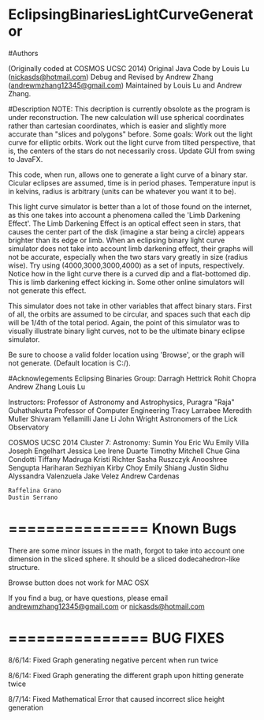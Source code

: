 # EclipsingBinariesLightCurveGenerator

#Authors

(Originally coded at COSMOS UCSC 2014)
Original Java Code by Louis Lu (nickasds@hotmail.com)
Debug and Revised by Andrew Zhang (andrewmzhang12345@gmail.com)
Maintained by Louis Lu and Andrew Zhang.

#Description
NOTE: This decription is currently obsolote as the program is under reconstruction. 
The new calculation will use spherical coordinates rather than cartesian coordinates, 
which is easier and slightly more accurate than "slices and polygons" before.
Some goals:
	Work out the light curve for elliptic orbits.
	Work out the light curve from tilted perspective, that is, the centers of the stars do not necessarily cross.
	Update GUI from swing to JavaFX.


This code, when run, allows one to generate a light curve of a binary star.
Cicular eclipses are assumed, time is in period phases. Temperature input
is in kelvins, radius is arbitrary (units can be whatever you want it to be).

This light curve simulator is better than a lot of those found on the internet,
as this one takes into account a phenomena called the 'Limb Darkening Effect'. The
Limb Darkening Effect is an optical effect seen in stars, that causes the center
part of the disk (imagine a star being a circle) appears brighter than its edge
or limb. When an eclipsing binary light curve simulator does not take into account
limb darkening effect, their graphs will not be accurate, especially when the 
two stars vary greatly in size (radius wise). Try using (4000,3000,3000,4000) as a
set of inputs, respectively. Notice how in the light curve there is a curved dip
and a flat-bottomed dip. This is limb darkening effect kicking in. Some other online
simulators will not generate this effect. 

This simulator does not take in other variables that affect binary stars. First
of all, the orbits are assumed to be circular, and spaces such that each dip will
be 1/4th of the total period. Again, the point of this simulator was to visually 
illustrate binary light curves, not to be the ultimate binary eclipse simulator. 

 Be sure to choose a valid folder location using 'Browse', or the graph will
 not generate. (Default location is C:/). 
 
#Acknowlegements
Eclipsing Binaries Group:
	Darragh Hettrick
	Rohit Chopra
	Andrew Zhang
	Louis Lu
	
Instructors:
	Professor of Astronomy and Astrophysics, Puragra "Raja" Guhathakurta
	Professor of Computer Engineering Tracy Larrabee
	Meredith Muller
	Shivaram Yellamilli
	Jane Li
	John Wright
	Astronomers of the Lick Observatory

COSMOS UCSC 2014 Cluster 7: Astronomy:
	Sumin You
	Eric Wu
	Emily Villa
	Joseph Engelhart
	Jessica Lee
	Irene Duarte
	Timothy Mitchell Chue
	Gina Condotti
	Tiffany Madruga
	Kristi Richter
	Sasha Ruszczyk
	Anooshree Sengupta
	Hariharan Sezhiyan
	Kirby Choy
	Emily Shiang
	Justin Sidhu
	Alyssandra Valenzuela
	Jake Velez
	Andrew Cardenas

	Raffelina Grano
	Dustin Serrano

===============
Known Bugs
===============

There are some minor issues in the math, forgot to take into account one dimension in the sliced sphere.
It should be a sliced dodecahedron-like structure.

Browse button does not work for MAC OSX

If you find a bug, or have questions, please 
email andrewmzhang12345@gmail.com or nickasds@hotmail.com

===============
BUG FIXES
===============

8/6/14: Fixed Graph generating negative percent when run twice

8/6/14: Fixed Graph generating the different graph upon hitting generate twice

8/7/14: Fixed Mathematical Error that caused incorrect slice height generation




